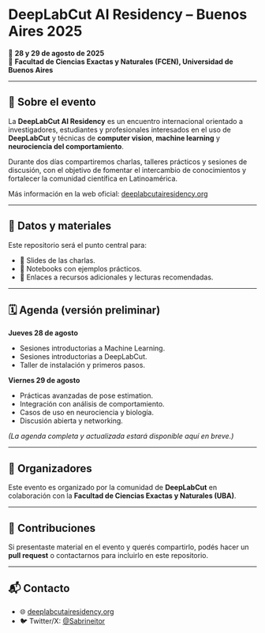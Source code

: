 # DeepLabCut AI Residency – Buenos Aires 2025

📅 **28 y 29 de agosto de 2025**  
📍 **Facultad de Ciencias Exactas y Naturales (FCEN), Universidad de Buenos Aires**

---

## 📖 Sobre el evento

La **DeepLabCut AI Residency** es un encuentro internacional orientado a investigadores, estudiantes y profesionales interesados en el uso de **DeepLabCut** y técnicas de **computer vision**, **machine learning** y **neurociencia del comportamiento**.  

Durante dos días compartiremos charlas, talleres prácticos y sesiones de discusión, con el objetivo de fomentar el intercambio de conocimientos y fortalecer la comunidad científica en Latinoamérica.

Más información en la web oficial: [deeplabcutairesidency.org](https://www.deeplabcutairesidency.org/)

---

## 📂 Datos y materiales

Este repositorio será el punto central para:  
- 📑 Slides de las charlas.  
- 📝 Notebooks con ejemplos prácticos.  
- 🔗 Enlaces a recursos adicionales y lecturas recomendadas.  

---

## 🗓️ Agenda (versión preliminar)

**Jueves 28 de agosto**  
- Sesiones introductorias a Machine Learning.
-  Sesiones introductorias a DeepLabCut.  
- Taller de instalación y primeros pasos.  

**Viernes 29 de agosto**  
- Prácticas avanzadas de pose estimation.  
- Integración con análisis de comportamiento.
- Casos de uso en neurociencia y biología.  
- Discusión abierta y networking.  

*(La agenda completa y actualizada estará disponible aquí en breve.)*

---

## 👥 Organizadores

Este evento es organizado por la comunidad de **DeepLabCut** en colaboración con la **Facultad de Ciencias Exactas y Naturales (UBA)**.

---

## 🤝 Contribuciones

Si presentaste material en el evento y querés compartirlo, podés hacer un **pull request** o contactarnos para incluirlo en este repositorio.  

---

## 📬 Contacto

- 🌐 [deeplabcutairesidency.org](https://www.deeplabcutairesidency.org/)  
- 🐦 Twitter/X: [@Sabrineitor](https://x.com/Sabrineiitor)

